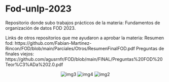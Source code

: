 # Fod-unlp-2023
Repositorio donde subo trabajos prácticos de la materia: Fundamentos de organización de datos FOD 2023.
<p>
    Links de otros repositorios que me ayudaron a aprobar la materia:
    Resumen fod: 
    https://github.com/Fabian-Martinez-Rincon/FOD/blob/main/Parciales/Otros/ResumenFinalFOD.pdf
    Preguntas de finales viejos: 
    https://github.com/agusrnfr/FOD/blob/main/FINAL/Preguntas%20FOD%20Teor%C3%ADa%202.0.pdf
</p>

<p align="center">
    <img src= "https://i.postimg.cc/Gp7gDHMf/3.jpg" alt = "img3"/>
    <img src= "https://i.postimg.cc/RFJdnGJ3/4.jpg" alt = "img4"/>
    <img src= "https://i.postimg.cc/YqR60TDn/2.jpg" alt = "img2"/>
</p>